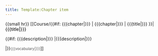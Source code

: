 ```yaml
---
title: Template:Chapter item
---
```


{{small hr}}
[[Course/{{#if: {{{chapter|}}} | {{{chapter|}}} | {{{title|}}} }}|<span class="div"><span style="font-weight: 500;">{{{title|}}}</span>
<!--
-->{{#if: {{{description|}}} |{{{description|}}}
|}}<!--
--><small style="color:#565656">{{{vocabulary|}}}</small></span>]]